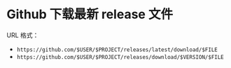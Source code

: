 # Github 下载最新 release 文件

URL 格式：

- `https://github.com/$USER/$PROJECT/releases/latest/download/$FILE`
- `https://github.com/$USER/$PROJECT/releases/download/$VERSION/$FILE`

